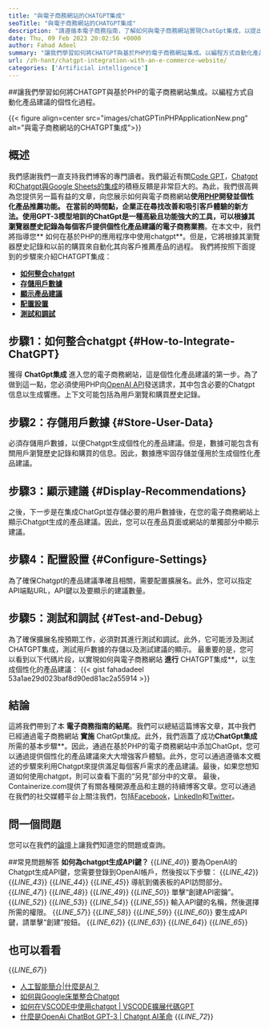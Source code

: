 ```yaml
---
title: "與電子商務網站的CHATGPT集成" 
seoTitle: "與電子商務網站的CHATGPT集成" 
description: "請遵循本電子商務指南，了解如何與電子商務網站實現ChatGpt集成，以提出個性化的產品建議。" 
date: Thu, 09 Feb 2023 20:02:56 +0000
author: Fahad Adeel
summary: "讓我們學習如何將CHATGPT與基於PHP的電子商務網站集成。以編程方式自動化產品建議的個性化過程。" 
url: /zh-hant/chatgpt-integration-with-an-e-commerce-website/
categories: ['Artificial intelligence']
---
```


##讓我們學習如何將CHATGPT與基於PHP的電子商務網站集成。以編程方式自動化產品建議的個性化過程。

{{< figure align=center src="images/chatGPTinPHPApplicationNew.png" alt="與電子商務網站的CHATGPT集成">}}


## 概述
我們感謝我們一直支持我們博客的專門讀者。我們最近有關[Code GPT][1]，[Chatgpt][2]和[Chatgpt與Google Sheets的集成][3]的積極反饋是非常巨大的。為此，我們很高興為您提供另一篇有益的文章，向您展示如何與電子商務網站**使用[PHP][4]開發並個性化產品推薦功能。
在當前的時間點，企業正在尋找改善和吸引客戶體驗的新方法。使用GPT-3模型培訓的ChatGpt是一種高級且功能強大的工具，可以根據其 **瀏覽器歷史記錄**為每個客戶提供個性化產品建議的電子商務業務**。在本文中，我們將指導您** 如何在基於PHP的應用程序中使用chatgpt**。但是，它將根據其瀏覽器歷史記錄和以前的購買來自動化其向客戶推薦產品的過程。
我們將按照下面提到的步驟來介紹CHATGPT集成：
* [ **如何整合chatgpt** ][5]
* [ **存儲用戶數據** ][6]
* [ **顯示產品建議** ][7]
* [ **配置設置** ][8]
* [ **測試和調試** ][9]

## 步驟1：如何整合chatgpt {#How-to-Integrate-ChatGPT}

獲得 **ChatGpt集成** 進入您的電子商務網站，這是個性化產品建議的第一步。為了做到這一點，您必須使用PHP向[OpenAI API][10]發送請求，其中包含必要的Chatgpt信息以生成響應。上下文可能包括為用戶瀏覽和購買歷史記錄。

## 步驟2：存儲用戶數據 {#Store-User-Data}

必須存儲用戶數據，以便Chatgpt生成個性化的產品建議。但是，數據可能包含有關用戶瀏覽歷史記錄和購買的信息。因此，數據應牢固存儲並僅用於生成個性化產品建議。

## 步驟3：顯示建議 {#Display-Recommendations}

之後，下一步是在集成ChatGpt並存儲必要的用戶數據後，在您的電子商務網站上顯示Chatgpt生成的產品建議。因此，您可以在產品頁面或網站的單獨部分中顯示建議。

## 步驟4：配置設置 {#Configure-Settings}

為了確保Chatgpt的產品建議準確且相關，需要配置擴展名。此外，您可以指定API端點URL，API鍵以及要顯示的建議數量。

## 步驟5：測試和調試 {#Test-and-Debug}

為了確保擴展名按預期工作，必須對其進行測試和調試。此外，它可能涉及測試CHATGPT集成，測試用戶數據的存儲以及測試建議的顯示。
最重要的是，您可以看到以下代碼片段，以實現如何與電子商務網站 **進行** CHATGPT集成**，以生成個性化的產品建議：
{{< gist fahadadeel 53a1ae29d023baf8d90ed81ac2a55914 >}}

## 結論
這將我們帶到了本 **電子商務指南的結尾**。我們可以總結這篇博客文章，其中我們已經通過電子商務網站 **實施** ChatGpt集成。此外，我們涵蓋了成功**ChatGpt集成** 所需的基本步驟**。因此，通過在基於PHP的電子商務網站中添加ChatGpt，您可以通過提供個性化的產品建議來大大增強客戶體驗。此外，您可以通過遵循本文概述的步驟來利用Chatgpt來提供滿足每個客戶需求的產品建議。最後，如果您想知道如何使用chatgpt，則可以查看下面的“另見”部分中的文章。
最後，Containerize.com提供了有關各種開源產品和主題的持續博客文章。您可以通過在我們的社交媒體平台上關注我們，包括[Facebook][11]，[LinkedIn][12]和[Twitter][13]。

## 問一個問題
您可以在我們的[論壇][14]上讓我們知道您的問題或查詢。

##常見問題解答
**如何為chatgpt生成API鍵？**
{{_LINE_40_}}
  要為OpenAI的Chatgpt生成API鍵，您需要登錄到OpenAI帳戶，然後按以下步驟：
{{_LINE_42_}}
{{_LINE_43_}}
{{_LINE_44_}}
{{_LINE_45_}}
      導航到儀表板的API訪問部分。
{{_LINE_47_}}
{{_LINE_48_}}
{{_LINE_49_}}
{{_LINE_50_}}
      單擊“創建API密鑰”。
{{_LINE_52_}}
{{_LINE_53_}}
{{_LINE_54_}}
{{_LINE_55_}}
      輸入API鍵的名稱，然後選擇所需的權限。
{{_LINE_57_}}
{{_LINE_58_}}
{{_LINE_59_}}
{{_LINE_60_}}
      要生成API鍵，請單擊“創建”按鈕。
{{_LINE_62_}}
{{_LINE_63_}}
{{_LINE_64_}}
{{_LINE_65_}}

## 也可以看看
{{_LINE_67_}}
  * [人工智能簡介|什麼是AI？][15]
  * [如何與Google床單整合Chatgpt][3]
  * [如何在VSCODE中使用chatgpt | VSCODE擴展代碼GPT][1]
  * [什麼是OpenAi ChatBot GPT-3 | Chatgpt AI革命][2]
{{_LINE_72_}}



[1]: https://blog.containerize.com/artificial-intelligence/how-to-use-chatgpt-in-vscode-the-vscode-extension-codegpt/
[2]: https://blog.containerize.com/artificial-intelligence/what-is-openai-chatbot-gpt-3-chatgpt-an-ai-revolution/
[3]: https://blog.containerize.com/artificial-intelligence/integrate-chatgpt-with-google-sheets/
[4]: https://www.php.net/
[5]: #How-to-Integrate-ChatGPT
[6]: #Store-User-Data
[7]: #Display-Recommendations
[8]: #Configure-Settings
[9]: #Test-and-Debug
[10]: https://platform.openai.com/account/api-keys
[11]: https://web.facebook.com/containerize
[12]: https://www.linkedin.com/company/containerize/
[13]: https://twitter.com/containerize_co
[14]: https://forum.containerize.com/
[15]: https://blog.containerize.com/artificial-intelligence/an-introduction-to-artificial-intelligence-what-is-ai/
